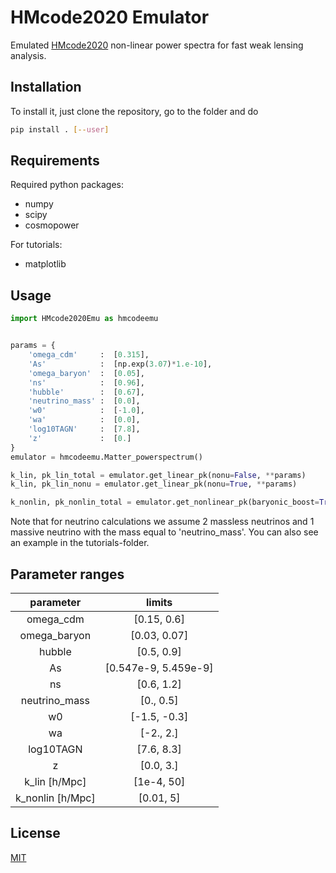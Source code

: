 # HMcode2020 Emulator

Emulated [HMcode2020](https://arxiv.org/abs/2009.01858) non-linear power
spectra for fast weak lensing analysis.

## Installation

To install it, just clone the repository, go to the folder and do 

```bash
pip install . [--user]
```

## Requirements
Required python packages:
* numpy
* scipy
* cosmopower

For tutorials:
* matplotlib


## Usage

```python
import HMcode2020Emu as hmcodeemu


params = {
    'omega_cdm'     :  [0.315],
    'As'            :  [np.exp(3.07)*1.e-10],
    'omega_baryon'  :  [0.05],
    'ns'            :  [0.96],
    'hubble'        :  [0.67],
    'neutrino_mass' :  [0.0],
    'w0'            :  [-1.0],
    'wa'            :  [0.0],
    'log10TAGN'     :  [7.8],
    'z'             :  [0.]
}
emulator = hmcodeemu.Matter_powerspectrum()

k_lin, pk_lin_total = emulator.get_linear_pk(nonu=False, **params)
k_lin, pk_lin_nonu = emulator.get_linear_pk(nonu=True, **params)

k_nonlin, pk_nonlin_total = emulator.get_nonlinear_pk(baryonic_boost=True, **params)
```
Note that for neutrino calculations we assume 2 massless neutrinos and 1 massive neutrino with the mass equal to 'neutrino_mass'.
You can also see an example in the tutorials-folder.

## Parameter ranges
| parameter         | limits                |
| :---:             | :---:                 |
| omega_cdm         | [0.15, 0.6]           |
| omega_baryon      | [0.03, 0.07]          |
| hubble            | [0.5, 0.9]            |
| As                | [0.547e-9, 5.459e-9]  |
| ns                | [0.6, 1.2]            |
| neutrino_mass     | [0., 0.5]             |
| w0                | [-1.5, -0.3]          |
| wa                | [-2., 2.]             |
| log10TAGN         | [7.6, 8.3]            |
| z                 | [0.0, 3.]             |
| k_lin [h/Mpc]     | [1e-4, 50]            |
| k_nonlin [h/Mpc]  | [0.01, 5]             |


## License
[MIT](https://choosealicense.com/licenses/mit/)
